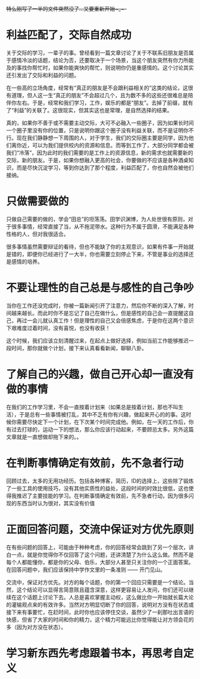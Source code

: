 ~~特么刚写了一半的文件突然没了...又要重新开始~_~-~~

# 利益匹配了，交际自然成功
关于交际的学习，一辈子的事。曾经看到一篇文章讨论了关于不联系旧朋友是否属于感情冷淡的话题，结论为否，还要取决于一个场景，当这个朋友突然有你力所能及的事找你帮忙时，如果你能爽快的帮忙，则说明你仍是重感情的。这个讨论其实还引发出了交际和利益的问题。

在一些高的立场角度，经常有“真正的朋友是不会跟利益相关的”这类的结论，这很有道理，但人这一生“真正的朋友”不会超过几个，且为数不多的这些还很难总是陪伴你左右。于是，经常和我们学习，工作，娱乐的都是“朋友”。去掉了前缀，就有了“利益”的关联了。这很现实，但其实这也是常理，是自然选择的结果。

真的，如果你不善于或不需要主动交际，大可不必融入一些圈子，因为如果长时间一个圈子里没有你的位置，只是说明你跟这个圈子没有利益关联，而不是证明你不行。现在我们静静想一下周围的人，对于学生，我们的交际圈主要是同学，因为他们离你近，可以为我们提供校内的资源和信息。而等到工作了，大部分同学都会被我们“冷落”，因为此时的我们需要的是工作上的资源信息，新的需求也就需要新的交际，新的朋友。于是，如果你想融入更高的社会，你要做的不应该是各种酒桌知识，而是尽快沉淀学习，等到你达到了那个程度，利益匹配了，你也自然会被他们接纳。

# 只做需要做的
只做自己需要的做的，学会“田总”的坦荡荡。田学识渊博，为人处世很有原则，对于很多事情，经常直接了当，从不拖泥带水。这种行为不属于圆滑，不能满足各种性格的人，但对我很适合。

很多事情虽然需要辩证的看待，但也不能缺了你的主观意识，如果有件事一开始就是错的，即便你已经进行了一大半，你也需要立刻停止下来，不管是事业的选择还是感情的培养。

# 不要让理性的自己总是与感性的自己争吵
当你在工作还没完成时，你被一篇新闻引开了注意力，然后你不断的深入了解，时间越来越长。而此时你不是忘记了自己在做什么，但是感性的自己会一直提醒这自己，再过一会儿就认真工作！但是理性的自己又会倍感焦虑，于是你在这两个意识下艰难度过着时间，没有喜悦，也没有收获！

这个时候，我们应该立刻清醒过来，在起点上做好选择，例如当前工作能够推迟一段时间，那你就做个计划，接下来认真看看新闻，聊聊八卦。

# 了解自己的兴趣，做自己开心却一直没有做的事情
在我们的工作学习里，不会一直按着计划来（如果总是按着计划，那也不叫生活），于是总有一些事情被打乱，其中不乏有你有兴趣，做起来开心的的事。这时候你需要尽快定下一个计划，在下次某个时间完成他。例如，在一天的工作后，你有过去打球的，运动一下的想法，那么你应该行动起来，不要顾忌太多。另外这篇文章就是一直想做却拖下来的。。

# 在判断事情确定有效前，先不急者行动
回顾过去，太多的无用功经历。包括各种博客，简历，ID的选择上，这些除了锻炼了一些工具的使用技巧，没有其他实质性的益处，这段时间的时效比很低，这也使得我推迟了主要技能的学习。在判断事情确定有效前，先不急者行动，因为很多闪现的东西当时认为很对，其实没有价值

# 正面回答问题，交流中保证对方优先原则
在有些问题的回答上，可能由于种种考虑，你的回答经常会跳到了另一个层次，讲白一点，就是你觉得你不仅回答了这个问题，还讲清楚了为什么这么做。然而不是每个人都能懂你，都是你的父母、伯乐，大部分人甚至只关注你的一个正面答案。在回答问题中，我们应该保持中学作文里的一条准则 —— 开门见山。

交流中，保证对方优先。对方的每个话题，你的第一个回应只需要是一个结论。当然，这个结论可以显得言简意赅且蕴含深意，这样更容易让人发问，你们还可以继续在这个话题上讨论下去。人总是喜欢掌握主动权，这么做比你一开始就长篇大论的灌输观点来的有效许多。当然对方明显切断了你的回答，说明对方没有在状态或接下来有事要忙，在赶时间，此时你也应该停住交谈，虽然少了一刹那吐出言语的快感，但省了大家的时间和你的精力，这个精力可能远比你觉得能让对方领会花的多（因为对方没在状态）。

# 学习新东西先考虑跟着书本，再思考自定义
